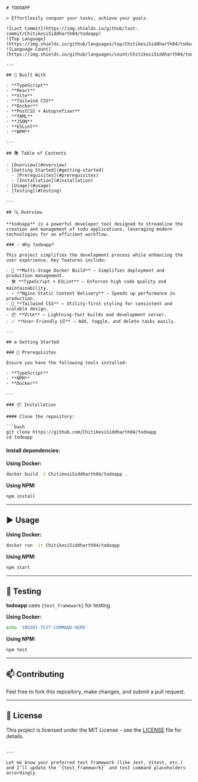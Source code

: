 
````
# TODOAPP

> Effortlessly conquer your tasks, achieve your goals.

![Last Commit](https://img.shields.io/github/last-commit/ChitikesiSiddharth04/todoapp)
![Top Language](https://img.shields.io/github/languages/top/ChitikesiSiddharth04/todoapp)
![Language Count](https://img.shields.io/github/languages/count/ChitikesiSiddharth04/todoapp)

---

## 🚀 Built With

- **TypeScript**
- **React**
- **Vite**
- **Tailwind CSS**
- **Docker**
- **PostCSS + Autoprefixer**
- **YAML**
- **JSON**
- **ESLint**
- **NPM**

---

## 📚 Table of Contents

- [Overview](#overview)
- [Getting Started](#getting-started)
  - [Prerequisites](#prerequisites)
  - [Installation](#installation)
- [Usage](#usage)
- [Testing](#testing)

---

## 🔍 Overview

**todoapp** is a powerful developer tool designed to streamline the creation and management of todo applications, leveraging modern technologies for an efficient workflow.

### 💡 Why todoapp?

This project simplifies the development process while enhancing the user experience. Key features include:

- 🚀 **Multi-Stage Docker Build** – Simplifies deployment and production management.
- 🛠️ **TypeScript + ESLint** – Enforces high code quality and maintainability.
- ⚡ **Nginx Static Content Delivery** – Speeds up performance in production.
- 🎨 **Tailwind CSS** – Utility-first styling for consistent and scalable design.
- 📦 **Vite** – Lightning-fast builds and development server.
- ✅ **User-Friendly UI** – Add, toggle, and delete tasks easily.

---

## ⚙️ Getting Started

### 🔑 Prerequisites

Ensure you have the following tools installed:

- **TypeScript**
- **NPM**
- **Docker**

---

### 📦 Installation

#### Clone the repository:

```bash
git clone https://github.com/ChitikesiSiddharth04/todoapp
cd todoapp
````

#### Install dependencies:

**Using Docker:**

```bash
docker build -t ChitikesiSiddharth04/todoapp .
```

**Using NPM:**

```bash
npm install
```

---

## ▶️ Usage

**Using Docker:**

```bash
docker run -it ChitikesiSiddharth04/todoapp
```

**Using NPM:**

```bash
npm start
```

---

## 🧪 Testing

**todoapp** uses `{test_framework}` for testing.

**Using Docker:**

```bash
echo 'INSERT-TEST-COMMAND-HERE'
```

**Using NPM:**

```bash
npm test
```

---

## 📫 Contributing

Feel free to fork this repository, make changes, and submit a pull request.

---

## 📄 License

This project is licensed under the MIT License - see the [LICENSE](LICENSE) file for details.

```

---

Let me know your preferred test framework (like Jest, Vitest, etc.) and I’ll update the `{test_framework}` and test command placeholders accordingly.
```

